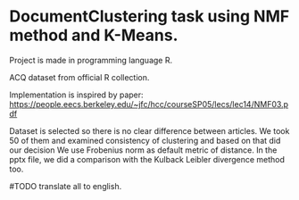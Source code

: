 # DocumentClustering task using NMF method and K-Means.

Project is made in programming language R.

ACQ dataset from official R collection. 

Implementation is inspired by paper: https://people.eecs.berkeley.edu/~jfc/hcc/courseSP05/lecs/lec14/NMF03.pdf




Dataset is selected so there is no clear difference between articles. We took 50 of them and examined consistency of clustering and based on that did our decision
We use Frobenius norm as default metric of distance. In the pptx file, we did a comparison with the Kulback Leibler divergence method too.

#TODO translate all to english.
